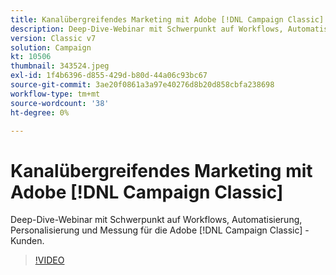 ```yaml
---
title: Kanalübergreifendes Marketing mit Adobe [!DNL Campaign Classic]
description: Deep-Dive-Webinar mit Schwerpunkt auf Workflows, Automatisierung, Personalisierung und Messung für die Adobe [!DNL Campaign Classic] -Kunden.
version: Classic v7
solution: Campaign
kt: 10506
thumbnail: 343524.jpeg
exl-id: 1f4b6396-d855-429d-b80d-44a06c93bc67
source-git-commit: 3ae20f0861a3a97e40276d8b20d858cbfa238698
workflow-type: tm+mt
source-wordcount: '38'
ht-degree: 0%

---
```


# Kanalübergreifendes Marketing mit Adobe [!DNL Campaign Classic]

Deep-Dive-Webinar mit Schwerpunkt auf Workflows, Automatisierung, Personalisierung und Messung für die Adobe [!DNL Campaign Classic] -Kunden.

>[!VIDEO](https://video.tv.adobe.com/v/343524/?quality=12&learn=on)
